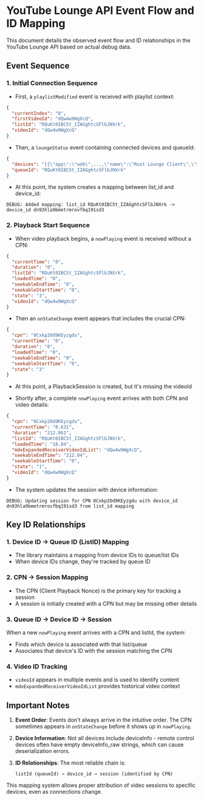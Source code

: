 # YouTube Lounge API Event Flow and ID Mapping

This document details the observed event flow and ID relationships in the YouTube Lounge API based on actual debug data.

## Event Sequence

### 1. Initial Connection Sequence

- First, a `playlistModified` event is received with playlist context:

```json
{
  "currentIndex": "0",
  "firstVideoId": "dQw4w9WgXcQ",
  "listId": "RQuKt0IBC5t_IZAGghtcSFlbJNXrk",
  "videoId": "dQw4w9WgXcQ"
}
```

- Then, a `loungeStatus` event containing connected devices and queueId:

```json
{
  "devices": "[{\"app\":\"web\",...,\"name\":\"Rust Lounge Client\",\"id\":\"dn93hla9bmetrmrovfbq191sd3\",\"type\":\"REMOTE_CONTROL\"}]",
  "queueId": "RQuKt0IBC5t_IZAGghtcSFlbJNXrk"
}
```

- At this point, the system creates a mapping between list_id and device_id:

```
DEBUG: Added mapping: list_id RQuKt0IBC5t_IZAGghtcSFlbJNXrk -> device_id dn93hla9bmetrmrovfbq191sd3
```

### 2. Playback Start Sequence

- When video playback begins, a `nowPlaying` event is received without a CPN:

```json
{
  "currentTime": "0",
  "duration": "0",
  "listId": "RQuKt0IBC5t_IZAGghtcSFlbJNXrk",
  "loadedTime": "0",
  "seekableEndTime": "0",
  "seekableStartTime": "0",
  "state": "3",
  "videoId": "dQw4w9WgXcQ"
}
```

- Then an `onStateChange` event appears that includes the crucial CPN:

```json
{
  "cpn": "0Cxkp2Od9KEyzgdu",
  "currentTime": "0",
  "duration": "0",
  "loadedTime": "0",
  "seekableEndTime": "0",
  "seekableStartTime": "0",
  "state": "3"
}
```

- At this point, a PlaybackSession is created, but it's missing the videoId

- Shortly after, a complete `nowPlaying` event arrives with both CPN and video details:

```json
{
  "cpn": "0Cxkp2Od9KEyzgdu",
  "currentTime": "0.631",
  "duration": "212.061",
  "listId": "RQuKt0IBC5t_IZAGghtcSFlbJNXrk",
  "loadedTime": "18.04",
  "mdxExpandedReceiverVideoIdList": "dQw4w9WgXcQ",
  "seekableEndTime": "212.04",
  "seekableStartTime": "0",
  "state": "1",
  "videoId": "dQw4w9WgXcQ"
}
```

- The system updates the session with device information:

```
DEBUG: Updating session for CPN 0Cxkp2Od9KEyzgdu with device_id dn93hla9bmetrmrovfbq191sd3 from list_id mapping
```

## Key ID Relationships

### 1. Device ID → Queue ID (ListID) Mapping

- The library maintains a mapping from device IDs to queue/list IDs
- When device IDs change, they're tracked by queue ID

### 2. CPN → Session Mapping

- The CPN (Client Playback Nonce) is the primary key for tracking a session
- A session is initially created with a CPN but may be missing other details

### 3. Queue ID → Device ID → Session

When a new `nowPlaying` event arrives with a CPN and listId, the system:

- Finds which device is associated with that list/queue
- Associates that device's ID with the session matching the CPN

### 4. Video ID Tracking

- `videoId` appears in multiple events and is used to identify content
- `mdxExpandedReceiverVideoIdList` provides historical video context

## Important Notes

1. **Event Order**: Events don't always arrive in the intuitive order. The CPN sometimes appears in `onStateChange` before it shows up in `nowPlaying`.

2. **Device Information**: Not all devices include deviceInfo - remote control devices often have empty deviceInfo_raw strings, which can cause deserialization errors.

3. **ID Relationships**: The most reliable chain is:

   ```
   listId (queueId) → device_id → session (identified by CPN)
   ```

This mapping system allows proper attribution of video sessions to specific devices, even as connections change.
